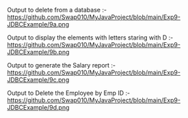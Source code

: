 Output to delete from a database :-
https://github.com/Swap010/MyJavaProject/blob/main/Exp9-JDBCExample/9a.png

Output to display the elements with letters staring with D :-
https://github.com/Swap010/MyJavaProject/blob/main/Exp9-JDBCExample/9b.png

Output to generate the Salary report :-
https://github.com/Swap010/MyJavaProject/blob/main/Exp9-JDBCExample/9c.png

Output to Delete the Employee by Emp ID :-
https://github.com/Swap010/MyJavaProject/blob/main/Exp9-JDBCExample/9d.png
